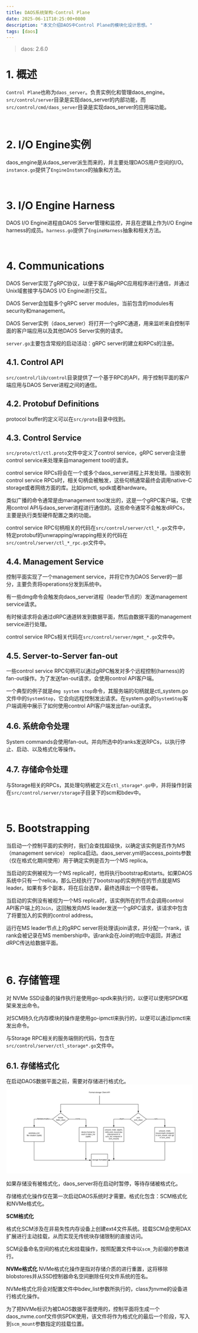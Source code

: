 ```yaml
---
title: DAOS系统架构-Control Plane
date: 2025-06-11T10:25:00+0800
description: "本文介绍DAOS中Control Plane的模块化设计思想。"
tags: [daos]
---
```


> daos:           2.6.0

# 1. 概述
`Control Plane`也称为`daos_server`。负责实例化和管理daos_engine。`src/control/server`目录是实现daos_server的内部功能，而`src/control/cmd/daos_server`目录是实现daos_server的应用端功能。

&nbsp;
&nbsp;
# 2. I/O Engine实例
daos_engine是从daos_server派生而来的，并主要处理DAOS用户空间的I/O。`instance.go`提供了`EngineInstance`的抽象和方法。

&nbsp;
&nbsp;
# 3. I/O Engine Harness
DAOS I/O Engine进程由DAOS Server管理和监控，并且在逻辑上作为I/O Engine harness的成员。`harness.go`提供了`EngineHarness`抽象和相关方法。

&nbsp;
&nbsp;
# 4. Communications
DAOS Server实现了gRPC协议，以便于客户端gRPC应用程序进行通信，并通过Unix域套接字与DAOS I/O Engine进行交互。

DAOS Server会加载多个gRPC server modules，当前包含的modules有security和management。

DAOS Server实例（daos_server）将打开一个gRPC通道，用来监听来自控制平面的客户端应用以及其他DAOS Server实例的请求。

`server.go`主要包含常规的启动活动：gRPC server的建立和RPCs的注册。

## 4.1. Control API
`src/control/lib/control`目录提供了一个基于RPC的API，用于控制平面的客户端应用与DAOS Server进程之间的通信。

## 4.2. Protobuf Definitions
protocol buffer的定义可以在`src/proto`目录中找到。

## 4.3. Control Service
`src/proto/ctl/ctl.proto`文件中定义了control service，gRPC server会注册control service来处理来自management tool的请求。

control service RPCs将会在一个或多个daos_server进程上并发处理。当接收到control service RPCs时，相关句柄会被触发，这些句柄通常最终会调用native-C storage或者网络方面的库。比如ipmctl, spdk或者hardware。

类似广播的命令通常是由management tool发出的，这是一个gRPC客户端，它使用control API与daos_server进程进行通信的。这些命令通常不会触发dRPCs，主要是执行类型硬件配置之类的功能。

control service RPC句柄相关的代码在`src/control/server/ctl_*.go`文件中，特定protobuf的unwrapping/wrapping相关的代码在`src/control/server/ctl_*_rpc.go`文件中。

## 4.4. Management Service
控制平面实现了一个management service，并将它作为DAOS Server的一部分，主要负责将operations分发到系统中。

有一些dmg命令会触发向daos_server进程（leader节点的）发送management service请求。

有时候请求将会通过dRPC通道转发到数据平面，然后由数据平面的management service进行处理。

control service RPCs相关代码在`src/control/server/mgmt_*.go`文件中。

## 4.5. Server-to-Server fan-out
一些control service RPC句柄可以通过gRPC触发对多个远程控制(harness)的fan-out操作。为了发送fan-out请求，会使用control API客户端。

一个典型的例子就是`dmg system stop`命令，其服务端的句柄就是ctl_system.go文件中的`SystemStop`，它会向远程控制发出请求。在system.go的`SystemStop`客户端调用中展示了如何使用control API客户端发出fan-out请求。

## 4.6. 系统命令处理
System commands会使用fan-out。并向所选中的ranks发送RPCs，以执行停止、启动、以及格式化等操作。

## 4.7. 存储命令处理
与Storage相关的RPCs，其处理句柄被定义在`ctl_storage*.go`中，并将操作封装在`src/control/server/storage`子目录下的scm和bdev中。

&nbsp;
&nbsp;
# 5. Bootstrapping
当启动一个控制平面的实例时，我们会查找超级快，以确定该实例是否作为MS（management service） replica启动。daos_server.yml的access_points参数（仅在格式化期间使用）用于确定实例是否为一个MS replica。

当启动的实例被视为一个MS replica时，他将执行bootstrap和starts。如果DAOS系统中只有一个relica，那么已经执行了bootstrap的实例所在的节点就是MS leader。如果有多个副本，将在后台选举，最终选择出一个领导者。

当启动的实例没有被视为一个MS replica时，该实例所在的节点会调用control API客户端上的`Join`，这回触发向MS leader发送一个gRPC请求，该请求中包含了将要加入的实例的control address。

运行在MS leader节点上的gRPC server将处理该join请求，并分配一个rank，该rank会被记录在MS membership中。该rank会在Join的响应中返回，并通过dRPC传达给数据平面。

&nbsp;
&nbsp;
# 6. 存储管理
对 NVMe SSD设备的操作执行是使用go-spdk来执行的，以便可以使用SPDK框架来发出命令。

对SCM持久化内存模块的操作是使用go-ipmctl来执行的，以便可以通过ipmctl来发出命令。

与Storage RPC相关的服务端侧的代码，包含在`src/control/server/ctl_storage*.go`文件中。

## 6.1. 存储格式化
在启动DAOS数据平面之前，需要对存储进行格式化。
![storage_format_detail](https://raw.githubusercontent.com/henglgh/articles/main/static/images/storage_format_detail.png)

如果存储没有被格式化，daos_server将在启动时暂停，等待存储被格式化。

存储格式化操作仅在第一次启动DAOS系统时才需要。格式化包含：SCM格式化和NVMe格式化。

**SCM格式化**

格式化SCM涉及在非易失性内存设备上创建ext4文件系统。挂载SCM会使用DAX扩展进行主动挂载，从而实现无传统块存储限制的直接访问。

SCM设备命名空间的格式化和挂载操作，按照配置文件中以`scm_`为前缀的参数进行。

**NVMe格式化**
NVMe格式化操作是指对存储介质的进行重置，这将移除blobstores并从SSD控制器命名空间删除任何文件系统的签名。

NVMe格式化将会对配置文件中bdev_list参数所执行的，class为nvme的设备进行格式化操作。

为了把NVMe标识为被DAOS数据平面使用的，控制平面将生成一个daos_nvme.conf文件供SPDK使用，该文件将作为格式化的最后一个阶段，写入到`scm_mount`参数指定的挂载位置。